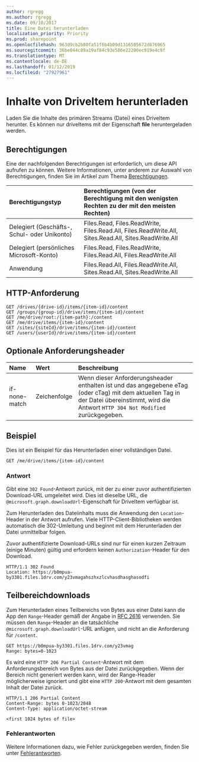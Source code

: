 ```yaml
---
author: rgregg
ms.author: rgregg
ms.date: 09/10/2017
title: Eine Datei herunterladen
localization_priority: Priority
ms.prod: sharepoint
ms.openlocfilehash: 963d9cb2b80fa51f6b4b09d1316505672d876965
ms.sourcegitcommit: 36be044c89a19af84c93e586e22200ec919e4c9f
ms.translationtype: MT
ms.contentlocale: de-DE
ms.lasthandoff: 01/12/2019
ms.locfileid: "27927961"
---
```

# <a name="download-the-contents-of-a-driveitem"></a>Inhalte von DriveItem herunterladen

Laden Sie die Inhalte des primären Streams (Datei) eines DriveItem herunter. Es können nur driveItems mit der Eigenschaft **file** heruntergeladen werden.

## <a name="permissions"></a>Berechtigungen

Eine der nachfolgenden Berechtigungen ist erforderlich, um diese API aufrufen zu können. Weitere Informationen, unter anderem zur Auswahl von Berechtigungen, finden Sie im Artikel zum Thema [Berechtigungen](/graph/permissions-reference).

|Berechtigungstyp      | Berechtigungen (von der Berechtigung mit den wenigsten Rechten zu der mit den meisten Rechten)              |
|:--------------------|:---------------------------------------------------------|
|Delegiert (Geschäfts-, Schul- oder Unikonto) | Files.Read, Files.ReadWrite, Files.Read.All, Files.ReadWrite.All, Sites.Read.All, Sites.ReadWrite.All    |
|Delegiert (persönliches Microsoft-Konto) | Files.Read, Files.ReadWrite, Files.Read.All, Files.ReadWrite.All    |
|Anwendung | Files.Read.All, Files.ReadWrite.All, Sites.Read.All, Sites.ReadWrite.All |

## <a name="http-request"></a>HTTP-Anforderung

<!-- { "blockType": "ignored" } -->

```http
GET /drives/{drive-id}/items/{item-id}/content
GET /groups/{group-id}/drive/items/{item-id}/content
GET /me/drive/root:/{item-path}:/content
GET /me/drive/items/{item-id}/content
GET /sites/{siteId}/drive/items/{item-id}/content
GET /users/{userId}/drive/items/{item-id}/content
```

## <a name="optional-request-headers"></a>Optionale Anforderungsheader

| Name          | Wert  | Beschreibung                                                                                                                                              |
|:--------------|:-------|:---------------------------------------------------------------------------------------------------------------------------------------------------------|
| if-none-match | Zeichenfolge | Wenn dieser Anforderungsheader enthalten ist und das angegebene eTag (oder cTag) mit dem aktuellen Tag in der Datei übereinstimmt, wird die Antwort `HTTP 304 Not Modified` zurückgegeben. |

## <a name="example"></a>Beispiel

Dies ist ein Beispiel für das Herunterladen einer vollständigen Datei.


<!-- { "blockType": "request", "name": "download-item-content", "scopes": "files.read" } -->

```http
GET /me/drive/items/{item-id}/content
```

### <a name="response"></a>Antwort

Gibt eine `302 Found`-Antwort zurück, mit der zu einer zuvor authentifizierten Download-URL umgeleitet wird. Dies ist dieselbe URL, die `@microsoft.graph.downloadUrl`-Eigenschaft für DriveItem verfügbar ist.

Zum Herunterladen des Dateiinhalts muss die Anwendung den `Location`-Header in der Antwort aufrufen.
Viele HTTP-Client-Bibliotheken werden automatisch die 302-Umleitung und beginnt mit dem Herunterladen der Datei unmittelbar folgen.

Zuvor authentifizierte Download-URLs sind nur für einen kurzen Zeitraum (einige Minuten) gültig und erfordern keinen `Authorization`-Header für den Download.

<!-- { "blockType": "response", "@odata.type": "stream" } -->

```http
HTTP/1.1 302 Found
Location: https://b0mpua-by3301.files.1drv.com/y23vmagahszhxzlcvhasdhasghasodfi
```

## <a name="partial-range-downloads"></a>Teilbereichdownloads

Zum Herunterladen eines Teilbereichs von Bytes aus einer Datei kann die App den `Range`-Header gemäß der Angabe in [RFC 2616](https://www.ietf.org/rfc/rfc2616.txt) verwenden. Sie müssen den `Range`-Header an die tatsächliche `@microsoft.graph.downloadUrl`-URL anfügen, und nicht an die Anforderung für `/content`.

<!-- { "blockType": "request", "opaqueUrl": true, "name": "download-item-partial", "scopes": "files.read" } -->

```http
GET https://b0mpua-by3301.files.1drv.com/y23vmag
Range: bytes=0-1023
```

Es wird eine `HTTP 206 Partial Content`-Antwort mit dem Anforderungsbereich von Bytes aus der Datei zurückgegeben. Wenn der Bereich nicht generiert werden kann, wird der Range-Header möglicherweise ignoriert und gibt eine `HTTP 200`-Antwort mit dem gesamten Inhalt der Datei zurück.

<!-- { "blockType": "response", "name": "download-item-partial", "@odata.type": "stream" } -->

```http
HTTP/1.1 206 Partial Content
Content-Range: bytes 0-1023/2048
Content-Type: application/octet-stream

<first 1024 bytes of file>
```

### <a name="error-responses"></a>Fehlerantworten

Weitere Informationen dazu, wie Fehler zurückgegeben werden, finden Sie unter [Fehlerantworten][error-response].

[error-response]: /graph/errors

<!-- {
  "type": "#page.annotation",
  "description": "Download the contents of a DriveItem.",
  "keywords": "",
  "section": "documentation",
  "tocPath": "Items/Download"
} -->
